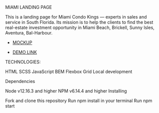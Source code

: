 MIAMI LANDING PAGE

This is a landing page for Miami Condo Kings — experts in sales and service in South Florida. Its mission is to help the clients to find the best real-estate investment opportunity in Miami Beach, Brickell, Sunny Isles, Aventura, Bal-Harbour.

- [MOCKUP](https://www.figma.com/file/nHz8bflIwJaWP3P99vKTH5/miami_home_new?node-id=16033%3A3)

- [DEMO LINK](https://d-hubych.github.io/landing_page_miami/)

TECHNOLOGIES:

HTML
SCSS
JavaScript
BEM
Flexbox
Grid
Local development

Dependencies

Node v12.16.3 and higher
NPM v6.14.4 and higher
Installing

Fork and clone this repository
Run npm install in your terminal
Run npm start
